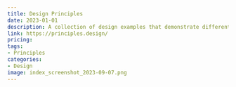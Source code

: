 ```yaml
---
title: Design Principles
date: 2023-01-01
description: A collection of design examples that demonstrate different design principles and techniques.
link: https://principles.design/
pricing: 
tags: 
- Principles
categories: 
- Design 
image: index_screenshot_2023-09-07.png
---
```

